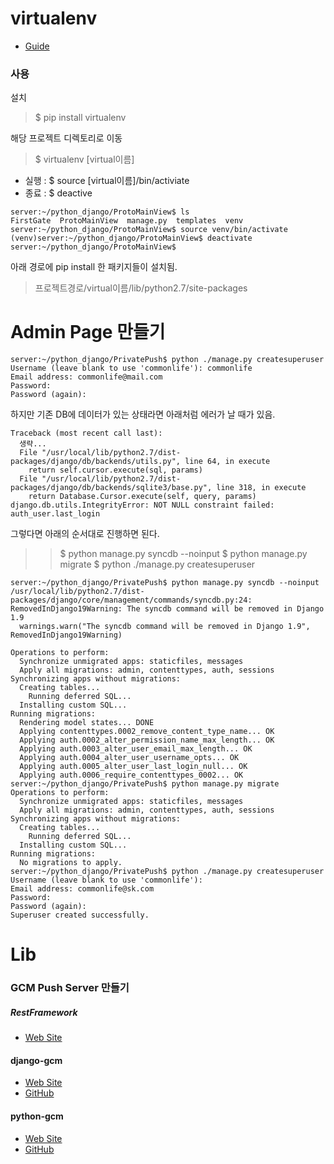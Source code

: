 # virtualenv
* [Guide](http://docs.python-guide.org/en/latest/dev/virtualenvs/)

### 사용
설치
> $ pip install virtualenv

해당 프로젝트 디렉토리로 이동
> $ virtualenv [virtual이름]

* 실행 : $ source [virtual이름]/bin/activiate
* 종료 : $ deactive

```
server:~/python_django/ProtoMainView$ ls
FirstGate  ProtoMainView  manage.py  templates  venv
server:~/python_django/ProtoMainView$ source venv/bin/activate
(venv)server:~/python_django/ProtoMainView$ deactivate
server:~/python_django/ProtoMainView$
```

아래 경로에 pip install 한 패키지들이 설치됨.
> 프로젝트경로/virtual이름/lib/python2.7/site-packages

# Admin Page 만들기
```
server:~/python_django/PrivatePush$ python ./manage.py createsuperuser
Username (leave blank to use 'commonlife'): commonlife
Email address: commonlife@mail.com
Password:
Password (again):
```

하지만 기존 DB에 데이터가 있는 상태라면 아래처럼 에러가 날 때가 있음.
```
Traceback (most recent call last):
  생략...
  File "/usr/local/lib/python2.7/dist-packages/django/db/backends/utils.py", line 64, in execute
    return self.cursor.execute(sql, params)
  File "/usr/local/lib/python2.7/dist-packages/django/db/backends/sqlite3/base.py", line 318, in execute
    return Database.Cursor.execute(self, query, params)
django.db.utils.IntegrityError: NOT NULL constraint failed: auth_user.last_login
```

그렇다면 아래의 순서대로 진행하면 된다.
>>  $ python manage.py syncdb --noinput
>>  $ python manage.py migrate
>>  $ python ./manage.py createsuperuser

```
server:~/python_django/PrivatePush$ python manage.py syncdb --noinput
/usr/local/lib/python2.7/dist-packages/django/core/management/commands/syncdb.py:24: RemovedInDjango19Warning: The syncdb command will be removed in Django 1.9
  warnings.warn("The syncdb command will be removed in Django 1.9", RemovedInDjango19Warning)

Operations to perform:
  Synchronize unmigrated apps: staticfiles, messages
  Apply all migrations: admin, contenttypes, auth, sessions
Synchronizing apps without migrations:
  Creating tables...
    Running deferred SQL...
  Installing custom SQL...
Running migrations:
  Rendering model states... DONE
  Applying contenttypes.0002_remove_content_type_name... OK
  Applying auth.0002_alter_permission_name_max_length... OK
  Applying auth.0003_alter_user_email_max_length... OK
  Applying auth.0004_alter_user_username_opts... OK
  Applying auth.0005_alter_user_last_login_null... OK
  Applying auth.0006_require_contenttypes_0002... OK
server:~/python_django/PrivatePush$ python manage.py migrate
Operations to perform:
  Synchronize unmigrated apps: staticfiles, messages
  Apply all migrations: admin, contenttypes, auth, sessions
Synchronizing apps without migrations:
  Creating tables...
    Running deferred SQL...
  Installing custom SQL...
Running migrations:
  No migrations to apply.
server:~/python_django/PrivatePush$ python ./manage.py createsuperuser
Username (leave blank to use 'commonlife'):
Email address: commonlife@sk.com
Password:
Password (again):
Superuser created successfully.
```

# Lib
### GCM Push Server 만들기 
##### RestFramework
* [Web Site](http://www.django-rest-framework.org/)

#### django-gcm
* [Web Site](http://django-gcm.readthedocs.org/)
* [GitHub](https://github.com/bogdal/django-gcm)

#### python-gcm
* [Web Site](http://blog.namis.me/python-gcm/)
* [GitHub](https://github.com/geeknam/python-gcm)
